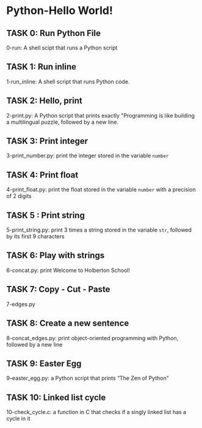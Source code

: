 # Python-Hello World!

## TASK 0: Run Python File
0-run: A shell scipt that runs a Python script

## TASK 1: Run inline
1-run_inline: A shell script that runs Python code.

## TASK 2: Hello, print
2-print.py: A Python script that prints exactly "Programming is like building a multilingual puzzle, followed by a new line.


## TASK 3: Print integer
3-print_number.py:  print the integer stored in the variable `number`

## TASK 4: Print float
4-print_float.py: print the float stored in the variable `number` with a precision of 2 digits

## TASK 5 : Print string
5-print_string.py: print 3 times a string stored in the variable `str`, followed by its first 9 characters

## TASK 6: Play with strings
6-concat.py: print Welcome to Holberton School!

## TASK 7: Copy - Cut - Paste
7-edges.py

## TASK 8: Create a new sentence
8-concat_edges.py:  print object-oriented programming with Python, followed by a new line

## TASK 9: Easter Egg
9-easter_egg.py: a Python script that prints “The Zen of Python”

## TASK 10: Linked list cycle
10-check_cycle.c: a function in C that checks if a singly linked list has a cycle in it